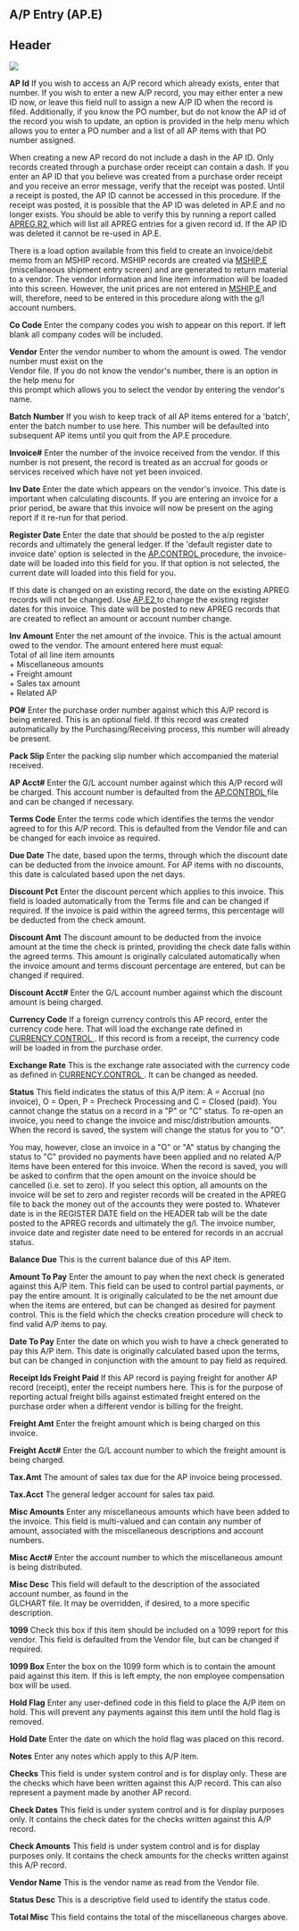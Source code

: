 ##  A/P Entry (AP.E)

<PageHeader />

##  Header

![](./AP-E-1.jpg)

**AP Id** If you wish to access an A/P record which already exists, enter that
number. If you wish to enter a new A/P record, you may either enter a new ID
now, or leave this field null to assign a new A/P ID when the record is filed.
Additionally, if you know the PO number, but do not know the AP id of the
record you wish to update, an option is provided in the help menu which allows
you to enter a PO number and a list of all AP items with that PO number
assigned.  
  
  
When creating a new AP record do not include a dash in the AP ID. Only records created through a purchase order receipt can contain a dash. If you enter an AP ID that you believe was created from a purchase order receipt and you receive an error message, verify that the receipt was posted. Until a receipt is posted, the AP ID cannot be accessed in this procedure. If the receipt was posted, it is possible that the AP ID was deleted in AP.E and no longer exists. You should be able to verify this by running a report called [ APREG.R2 ](../../../../../rover/AP-OVERVIEW/AP-REPORT/APREG-R2/README.md) which will list all APREG entries for a given record id. If the AP ID was deleted it cannot be re-used in AP.E.   
  
There is a load option available from this field to create an invoice/debit memo from an MSHIP record. MSHIP records are created via [ MSHIP.E ](../../../../MRK-OVERVIEW/MRK-ENTRY/MSHIP-E/README.md) (miscellaneous shipment entry screen) and are generated to return material to a vendor. The vendor information and line item information will be loaded into this screen. However, the unit prices are not entered in [ MSHIP.E ](../../../../MRK-OVERVIEW/MRK-ENTRY/MSHIP-E/README.md) and will, therefore, need to be entered in this procedure along with the g/l account numbers.   
  
**Co Code** Enter the company codes you wish to appear on this report. If left
blank all company codes will be included.  
  
**Vendor** Enter the vendor number to whom the amount is owed. The vendor
number must exist on the  
Vendor file. If you do not know the vendor's number, there is an option in the
help menu for  
this prompt which allows you to select the vendor by entering the vendor's
name.  
  
**Batch Number** If you wish to keep track of all AP items entered for a
'batch', enter the batch number to use here. This number will be defaulted
into subsequent AP items until you quit from the AP.E procedure.  
  
**Invoice#** Enter the number of the invoice received from the vendor. If this
number is not present, the record is treated as an accrual for goods or
services received which have not yet been invoiced.  
  
**Inv Date** Enter the date which appears on the vendor's invoice. This date
is important when calculating discounts. If you are entering an invoice for a
prior period, be aware that this invoice will now be present on the aging
report if it re-run for that period.  
  
**Register Date** Enter the date that should be posted to the a/p register records and ultimately the general ledger. If the 'default register date to invoice date' option is selected in the [ AP.CONTROL ](../../AP-CONTROL/README.md) procedure, the invoice-date will be loaded into this field for you. If that option is not selected, the current date will loaded into this field for you.   
  
If this date is changed on an existing record, the date on the existing APREG records will not be changed. Use [ AP.E2 ](../../../../../rover/AP-OVERVIEW/AP-ENTRY/AP-E2/README.md) to change the existing register dates for this invoice. This date will be posted to new APREG records that are created to reflect an amount or account number change.   
  
**Inv Amount** Enter the net amount of the invoice. This is the actual amount
owed to the vendor. The amount entered here must equal:  
Total of all line item amounts  
\+ Miscellaneous amounts  
\+ Freight amount  
\+ Sales tax amount  
\+ Related AP  
  
**PO#** Enter the purchase order number against which this A/P record is being
entered. This is an optional field. If this record was created automatically
by the Purchasing/Receiving process, this number will already be present.  
  
**Pack Slip** Enter the packing slip number which accompanied the material
received.  
  
**AP Acct#** Enter the G/L account number against which this A/P record will be charged. This account number is defaulted from the [ AP.CONTROL ](../../AP-CONTROL/README.md) file and can be changed if necessary.   
  
**Terms Code** Enter the terms code which identifies the terms the vendor
agreed to for this A/P record. This is defaulted from the Vendor file and can
be changed for each invoice as required.  
  
**Due Date** The date, based upon the terms, through which the discount date
can be deducted from the invoice amount. For AP items with no discounts, this
date is calculated based upon the net days.  
  
**Discount Pct** Enter the discount percent which applies to this invoice.
This field is loaded automatically from the Terms file and can be changed if
required. If the invoice is paid within the agreed terms, this percentage will
be deducted from the check amount.  
  
**Discount Amt** The discount amount to be deducted from the invoice amount at
the time the check is printed, providing the check date falls within the
agreed terms. This amount is originally calculated automatically when the
invoice amount and terms discount percentage are entered, but can be changed
if required.  
  
**Discount Acct#** Enter the G/L account number against which the discount
amount is being charged.  
  
**Currency Code** If a foreign currency controls this AP record, enter the currency code here. That will load the exchange rate defined in [ CURRENCY.CONTROL ](../../../../AR-OVERVIEW/AR-ENTRY/CURRENCY-CONTROL/README.md) . If this record is from a receipt, the currency code will be loaded in from the purchase order.   
  
**Exchange Rate** This is the exchange rate associated with the currency code as defined in [ CURRENCY.CONTROL ](../../../../AR-OVERVIEW/AR-ENTRY/CURRENCY-CONTROL/README.md) . It can be changed as needed.   
  
**Status** This field indicates the status of this A/P item: A = Accrual (no
invoice), O = Open, P = Precheck Processing and C = Closed (paid). You cannot
change the status on a record in a "P" or "C" status. To re-open an invoice,
you need to change the invoice and misc/distribution amounts. When the record
is saved, the system will change the status for you to "O".  
  
You may, however, close an invoice in a "O" or "A" status by changing the
status to "C" provided no payments have been applied and no related A/P items
have been entered for this invoice. When the record is saved, you will be
asked to confirm that the open amount on the invoice should be cancelled (i.e.
set to zero). If you select this option, all amounts on the invoice will be
set to zero and register records will be created in the APREG file to back the
money out of the accounts they were posted to. Whatever date is in the
REGISTER DATE field on the HEADER tab will be the date posted to the APREG
records and ultimately the g/l. The invoice number, invoice date and register
date need to be entered for records in an accrual status.  
  
**Balance Due** This is the current balance due of this AP item.  
  
**Amount To Pay** Enter the amount to pay when the next check is generated
against this A/P item. This field can be used to control partial payments, or
pay the entire amount. It is originally calculated to be the net amount due
when the items are entered, but can be changed as desired for payment control.
This is the field which the checks creation procedure will check to find valid
A/P items to pay.  
  
**Date To Pay** Enter the date on which you wish to have a check generated to
pay this A/P item. This date is originally calculated based upon the terms,
but can be changed in conjunction with the amount to pay field as required.  
  
**Receipt Ids Freight Paid** If this AP record is paying freight for another
AP record (receipt), enter the receipt numbers here. This is for the purpose
of reporting actual freight bills against estimated freight entered on the
purchase order when a different vendor is billing for the freight.  
  
**Freight Amt** Enter the freight amount which is being charged on this
invoice.  
  
**Freight Acct#** Enter the G/L account number to which the freight amount is
being charged.  
  
**Tax.Amt** The amount of sales tax due for the AP invoice being processed.  
  
**Tax.Acct** The general ledger account for sales tax paid.  
  
**Misc Amounts** Enter any miscellaneous amounts which have been added to the
invoice. This field is multi-valued and can contain any number of amount,
associated with the miscellaneous descriptions and account numbers.  
  
**Misc Acct#** Enter the account number to which the miscellaneous amount is
being distributed.  
  
**Misc Desc** This field will default to the description of the associated
account number, as found in the  
GLCHART file. It may be overridden, if desired, to a more specific
description.  
  
**1099** Check this box if this item should be included on a 1099 report for
this vendor. This field is defaulted from the Vendor file, but can be changed
if required.  
  
**1099 Box** Enter the box on the 1099 form which is to contain the amount
paid against this item. If this is left empty, the non employee compensation
box will be used.  
  
**Hold Flag** Enter any user-defined code in this field to place the A/P item
on hold. This will prevent any payments against this item until the hold flag
is removed.  
  
**Hold Date** Enter the date on which the hold flag was placed on this record.  
  
**Notes** Enter any notes which apply to this A/P item.  
  
**Checks** This field is under system control and is for display only. These
are the checks which have been written against this A/P record. This can also
represent a payment made by another AP record.  
  
**Check Dates** This field is under system control and is for display purposes
only. It contains the check dates for the checks written against this A/P
record.  
  
**Check Amounts** This field is under system control and is for display
purposes only. It contains the check amounts for the checks written against
this A/P record.  
  
**Vendor Name** This is the vendor name as read from the Vendor file.  
  
**Status Desc** This is a descriptive field used to identify the status code.  
  
**Total Misc** This field contains the total of the miscellaneous charges
above.  
  
  
<badge text= "Version 8.10.57" vertical="middle" />

<PageFooter />